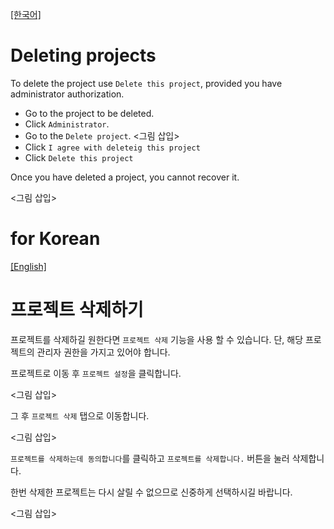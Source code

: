 <a name="english"></a>
[[한국어]](#korean)

# Deleting projects

To delete the project use `Delete this project`, provided you have administrator authorization.

* Go to the project to be deleted.
* Click `Administrator`.
* Go to the `Delete project`. <그림 삽입>
* Click `I agree with deleteig this project`
* Click `Delete this project`

Once you have deleted a project, you cannot recover it.

<그림 삽입>

<a name="korean"></a>
# for Korean
[[English]](#english)

# 프로젝트 삭제하기

프로젝트를 삭제하길 원한다면 `프로젝트 삭제` 기능을 사용 할 수 있습니다. 단, 해당 프로젝트의 관리자 권한을 가지고 있어야 합니다.

프로젝트로 이동 후 `프로젝트 설정`을 클릭합니다.

<그림 삽입>

그 후 `프로젝트 삭제` 탭으로 이동합니다.

<그림 삽입>

`프로젝트를 삭제하는데 동의합니다`를 클릭하고 `프로젝트를 삭제합니다.` 버튼을 눌러 삭제합니다.

한번 삭제한 프로젝트는 다시 살릴 수 없으므로 신중하게 선택하시길 바랍니다.

<그림 삽입>
